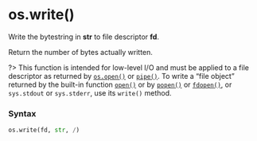 # os.write()

Write the bytestring in **str** to file descriptor **fd**.

Return the number of bytes actually written.

?> This function is intended for low-level I/O and must be applied to a file descriptor as returned by [`os.open()`](/modules/os/open.md) or [`pipe()`](/modules/os/pipe.md). To write a “file object” returned by the built-in function [`open()`](/built-in-functions/open.md) or by [`popen()`](/modules/os/popen.md) or [`fdopen()`](/modules/os/fdopen.md), or `sys.stdout` or `sys.stderr`, use its `write()` method.

### Syntax

```python
os.write(fd, str, /)
```